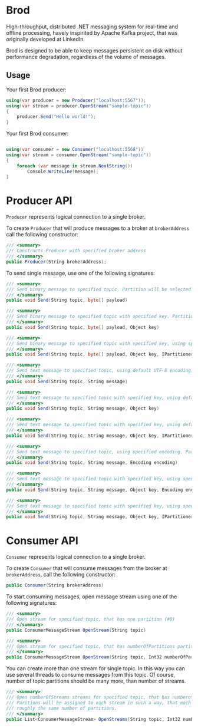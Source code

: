 Brod
====

High-throughput, distributed .NET messaging system for real-time and offline processing, havely 
inspirited by Apache Kafka project, that was originally developed at LinkedIn.

Brod is designed to be able to keep messages persistent on disk without performance degradation, regardless of the 
volume of messages.

Usage
-----

Your first Brod producer:

```csharp
using(var producer = new Producer("localhost:5567"));
using(var stream = producer.OpenStream("sample-topic"))
{
    producer.Send("Hello world!");
}
```

Your first Brod consumer:

```csharp

using(var consumer = new Consumer("localhost:5568"))
using(var stream = consumer.OpenStream("sample-topic"))
{
    foreach (var message in stream.NextString())
        Console.WriteLine(message);
}
```

Producer API
============

`Producer` represents logical connection to a single broker. 

To create `Producer` that will produce messages to a broker at `brokerAddress` call the following constructor:
```csharp
/// <summary>
/// Constructs Producer with specified broker address
/// </summary>
public Producer(String brokerAddress);
```

To send single message, use one of the following signatures:
```csharp
/// <summary>
/// Send binary message to specified topic. Partition will be selected by Partitioner of this producer.
/// </summary>
public void Send(String topic, byte[] payload)

/// <summary>
/// Send binary message to specified topic with specified key. Partition will be selected by Partitioner of this producer.
/// </summary>
public void Send(String topic, byte[] payload, Object key)

/// <summary>
/// Send binary message to specified topic with specified key, using specified partitioner.
/// </summary>
public void Send(String topic, byte[] payload, Object key, IPartitioner partitioner)

/// <summary>
/// Send text message to specified topic, using default UTF-8 encoding. Partition will be selected by Partitioner of this producer.
/// </summary>
public void Send(String topic, String message)

/// <summary>
/// Send text message to specified topic with specified key, using default UTF-8 encoding. Partition will be selected by Partitioner of this producer.
/// </summary>
public void Send(String topic, String message, Object key)

/// <summary>
/// Send text message to specified topic with specified key, using default UTF-8 encoding and specified partitioner
/// </summary>
public void Send(String topic, String message, Object key, IPartitioner partitioner);

/// <summary>
/// Send text message to specified topic, using specified encoding. Partition will be selected by Partitioner of this producer.
/// </summary>
public void Send(String topic, String message, Encoding encoding)

/// <summary>
/// Send text message to specified topic with specified key, using specified encoding.
/// </summary>
public void Send(String topic, String message, Object key, Encoding encoding)

/// <summary>
/// Send text message to specified topic with specified key, using specified encoding and partitioner.
/// </summary>
public void Send(String topic, String message, Object key, IPartitioner partitioner, Encoding encoding)

```

Consumer API
============

`Consumer` represents logical connection to a single broker. 

To create `Consumer` that will consume messages from the broker at `brokerAddress`, call the following constructor:
```csharp
public Consumer(String brokerAddress)
```

To start consuming messages, open message stream using one of the following signatures:
```csharp
/// <summary>
/// Open stream for specified topic, that has one partition (#0)
/// </summary>
public ConsumerMessageStream OpenStream(String topic)

/// <summary>
/// Open stream for specified topic, that has numberOfPartitions partitions
/// </summary>
public ConsumerMessageStream OpenStream(String topic, Int32 numberOfPartitions)
```

You can create more than one stream for single topic. In this way you can use several threads to consume messages from
this topic. Of course, number of topic partitions should be many more, than number of streams. 

```csharp
/// <summary>
/// Open numberOfStreams streams for specified topic, that has numberofPartitions partitions.
/// Paritions will be assigned to each stream in such a way, that each stream will consume
/// roughly the same number of partitions.
/// </summary>
public List<ConsumerMessageStream> OpenStreams(String topic, Int32 numberOfPartitions, Int32 numberOfStreams)
```